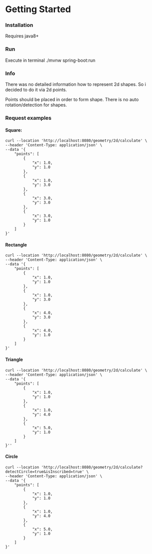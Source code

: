 # Getting Started

### Installation
Requires java8+ 

### Run
Execute in terminal ./mvnw spring-boot:run

### Info
There was no detailed information how to represent 2d shapes. So i decided to do it via 2d points.

Points should be placed in order to form shape. There is no auto rotation/detection for shapes.

### Request examples

#### Square:
```chatinput
curl --location 'http://localhost:8080/geometry/2d/calculate' \
--header 'Content-Type: application/json' \
--data '{
    "points": [
        {
            "x": 1.0,
            "y": 1.0
        },
        {
            "x": 1.0,
            "y": 3.0
        },
        {
            "x": 3.0,
            "y": 3.0
        },
        {
            "x": 3.0,
            "y": 1.0
        }
    ]
}'
```

#### Rectangle
```chatinput
curl --location 'http://localhost:8080/geometry/2d/calculate' \
--header 'Content-Type: application/json' \
--data '{
    "points": [
        {
            "x": 1.0,
            "y": 1.0
        },
        {
            "x": 1.0,
            "y": 3.0
        },
        {
            "x": 4.0,
            "y": 3.0
        },
        {
            "x": 4.0,
            "y": 1.0
        }
    ]
}'
```

#### Triangle
```chatinput
curl --location 'http://localhost:8080/geometry/2d/calculate' \
--header 'Content-Type: application/json' \
--data '{
    "points": [
        {
            "x": 1.0,
            "y": 1.0
        },
        {
            "x": 1.0,
            "y": 4.0
        },
        {
            "x": 5.0,
            "y": 1.0
        }
    ]
}''
```
#### Circle
```chatinput
curl --location 'http://localhost:8080/geometry/2d/calculate?detectCircle=true&isInscribed=true' \
--header 'Content-Type: application/json' \
--data '{
    "points": [
        {
            "x": 1.0,
            "y": 1.0
        },
        {
            "x": 1.0,
            "y": 4.0
        },
        {
            "x": 5.0,
            "y": 1.0
        }
    ]
}'
```